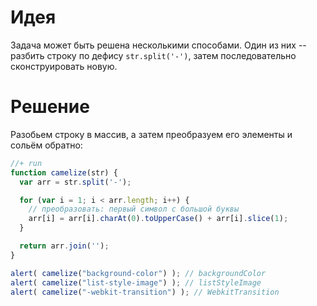 # Идея

Задача может быть решена несколькими способами. Один из них -- разбить строку по дефису `str.split('-')`, затем последовательно сконструировать новую.

# Решение

Разобьем строку в массив, а затем преобразуем его элементы и сольём обратно:

```js
//+ run
function camelize(str) {
  var arr = str.split('-');

  for (var i = 1; i < arr.length; i++) {
    // преобразовать: первый символ с большой буквы
    arr[i] = arr[i].charAt(0).toUpperCase() + arr[i].slice(1);
  }

  return arr.join('');
}

alert( camelize("background-color") ); // backgroundColor
alert( camelize("list-style-image") ); // listStyleImage
alert( camelize("-webkit-transition") ); // WebkitTransition
```

